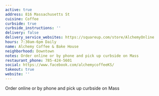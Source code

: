 ```yaml
---
active: true
address: 816 Massachusetts St
cuisine: Coffee
curbside: true
curbside_instructions: ''
delivery: false
delivery_service_websites: https://squareup.com/store/AlchemyOnline
hours: 7:30am-6pm Daily
name: Alchemy Coffee & Bake House
neighborhood: Downtown
notes: Order online or by phone and pick up curbside on Mass
restaurant_phone: 785-424-5601
social: https://www.facebook.com/alchemycoffeeKS/
takeout: true
website: ''
---
```


Order online or by phone and pick up curbside on Mass